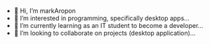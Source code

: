 - 👋 Hi, I’m markAropon
- 👀 I’m interested in programming, specifically desktop apps...
- 🌱 I’m currently learning as an IT student to become a developer...
- 💞️ I’m looking to collaborate on projects (desktop application)...

<!---
markAropon/markAropon is a ✨ special ✨ repository because its `README.md` (this file) appears on your GitHub profile.
You can click the Preview link to take a look at your changes.
--->

